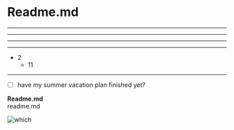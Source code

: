 # Readme.md
* * *
- - -
***
*****
*	2
	*	11  

---
 -[ ]  have my summer vacation plan finished yet?  

**Readme.md**  
readme.md

![which](<https://static.zerochan.net/Imai.Lisa.full.2529719.jpg>"imai lisa")
